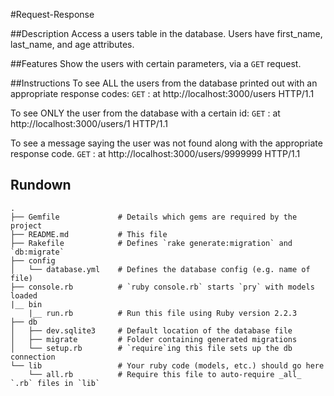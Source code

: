 #Request-Response


##Description
Access a users table in the database. Users have first_name, last_name, and age attributes.

##Features
Show the users with certain parameters, via a `GET` request.

##Instructions
To see ALL the users from the database printed out with an appropriate response codes:
`GET` : at http://localhost:3000/users HTTP/1.1

To see ONLY the user from the database with a certain id:
`GET` : at http://localhost:3000/users/1 HTTP/1.1

To see a message saying the user was not found along with the appropriate response code.
`GET` : at http://localhost:3000/users/9999999 HTTP/1.1


## Rundown

```
.
├── Gemfile             # Details which gems are required by the project
├── README.md           # This file
├── Rakefile            # Defines `rake generate:migration` and `db:migrate`
├── config
│   └── database.yml    # Defines the database config (e.g. name of file)
├── console.rb          # `ruby console.rb` starts `pry` with models loaded
|__ bin
    |__ run.rb          # Run this file using Ruby version 2.2.3
├── db
│   ├── dev.sqlite3     # Default location of the database file
│   ├── migrate         # Folder containing generated migrations
│   └── setup.rb        # `require`ing this file sets up the db connection
└── lib                 # Your ruby code (models, etc.) should go here
    └── all.rb          # Require this file to auto-require _all_ `.rb` files in `lib`

```
